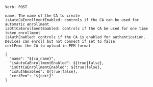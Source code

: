     Verb: POST

    name: The name of the CA to create
    isAutoCaEnrollmentEnabled: controls if the CA can be used for automatic enrollment
    isOttCaEnrollmentEnabled: controls if the CA be used for one time token enrollment
    isAuthEnabled: controls if the CA is enabled for authentication. Devices can enroll but not connect if set to false
    certPem: the CA to upload in PEM format

    {
      "name": "${ca_name}",
      "isAutoCaEnrollmentEnabled": ${true|false},
      "isOttCaEnrollmentEnabled": ${true|false},
      "isAuthEnabled": ${true|false},
      "certPem": "${cert}"
    }